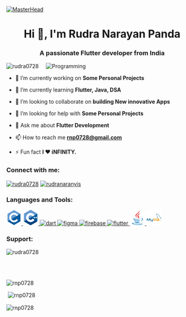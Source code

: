[![MasterHead](https://miro.medium.com/max/1400/1*vkfI4nFNheC5v0p7wzDtGg.gif)](https://github.com/Rudra0728/Rudra0728)
<h1 align="center">Hi 👋, I'm Rudra Narayan Panda</h1>
<h3 align="center">A passionate Flutter developer from India</h3>

<img align="right" alt="Programming" width="400" src = "https://cdn.dribbble.com/users/1059583/screenshots/4171367/coding-freak.gif">

<p align="left"> <img src="https://komarev.com/ghpvc/?username=rudra0728&label=Profile%20views&color=0e75b6&style=flat" alt="rudra0728" /> </p>

- 🔭 I’m currently working on **Some Personal Projects**

- 🌱 I’m currently learning **Flutter, Java, DSA**

- 👯 I’m looking to collaborate on **building New innovative Apps**

- 🤝 I’m looking for help with **Some Personal Projects**

- 💬 Ask me about **Flutter Development**

- 📫 How to reach me **rnp0728@gmail.com**

- ⚡ Fun fact **I ❤️ iNFINITY.**

<h3 align="left">Connect with me:</h3>
<p align="left">
<a href="https://www.leetcode.com/rudra0728" target="blank"><img align="center" src="https://raw.githubusercontent.com/rahuldkjain/github-profile-readme-generator/master/src/images/icons/Social/leet-code.svg" alt="rudra0728" height="30" width="40" /></a>
<a href="https://auth.geeksforgeeks.org/user/rudranaranyis" target="blank"><img align="center" src="https://raw.githubusercontent.com/rahuldkjain/github-profile-readme-generator/master/src/images/icons/Social/geeks-for-geeks.svg" alt="rudranaranyis" height="30" width="40" /></a>
</p>

<h3 align="left">Languages and Tools:</h3>
<p align="left"> <a href="https://www.cprogramming.com/" target="_blank" rel="noreferrer"> <img src="https://raw.githubusercontent.com/devicons/devicon/master/icons/c/c-original.svg" alt="c" width="40" height="40"/> </a> <a href="https://www.w3schools.com/cpp/" target="_blank" rel="noreferrer"> <img src="https://raw.githubusercontent.com/devicons/devicon/master/icons/cplusplus/cplusplus-original.svg" alt="cplusplus" width="40" height="40"/> </a> <a href="https://dart.dev" target="_blank" rel="noreferrer"> <img src="https://www.vectorlogo.zone/logos/dartlang/dartlang-icon.svg" alt="dart" width="40" height="40"/> </a> <a href="https://www.figma.com/" target="_blank" rel="noreferrer"> <img src="https://www.vectorlogo.zone/logos/figma/figma-icon.svg" alt="figma" width="40" height="40"/> </a> <a href="https://firebase.google.com/" target="_blank" rel="noreferrer"> <img src="https://www.vectorlogo.zone/logos/firebase/firebase-icon.svg" alt="firebase" width="40" height="40"/> </a> <a href="https://flutter.dev" target="_blank" rel="noreferrer"> <img src="https://www.vectorlogo.zone/logos/flutterio/flutterio-icon.svg" alt="flutter" width="40" height="40"/> </a> <a href="https://www.java.com" target="_blank" rel="noreferrer"> <img src="https://raw.githubusercontent.com/devicons/devicon/master/icons/java/java-original.svg" alt="java" width="40" height="40"/> </a> <a href="https://www.mysql.com/" target="_blank" rel="noreferrer"> <img src="https://raw.githubusercontent.com/devicons/devicon/master/icons/mysql/mysql-original-wordmark.svg" alt="mysql" width="40" height="40"/> </a> </p>

<h3 align="left">Support:</h3>
<p><a href="https://www.buymeacoffee.com/rudra0728"> <img align="left" src="https://cdn.buymeacoffee.com/buttons/v2/default-yellow.png" height="50" width="210" alt="rudra0728" /></a></p><br>
<p></p><br><br>

<p><img align="center" src="https://github-readme-stats.vercel.app/api/top-langs?username=rnp0728&show_icons=true&locale=en&layout=compact" alt="rnp0728" /></p> 

<p>&nbsp;<img align="center" src="https://github-readme-stats.vercel.app/api?username=rnp0728&show_icons=true&locale=en" alt="rnp0728" /></p>

<p><img align="center" src="https://github-readme-streak-stats.herokuapp.com/?user=rnp0728&" alt="rnp0728" /></p>
